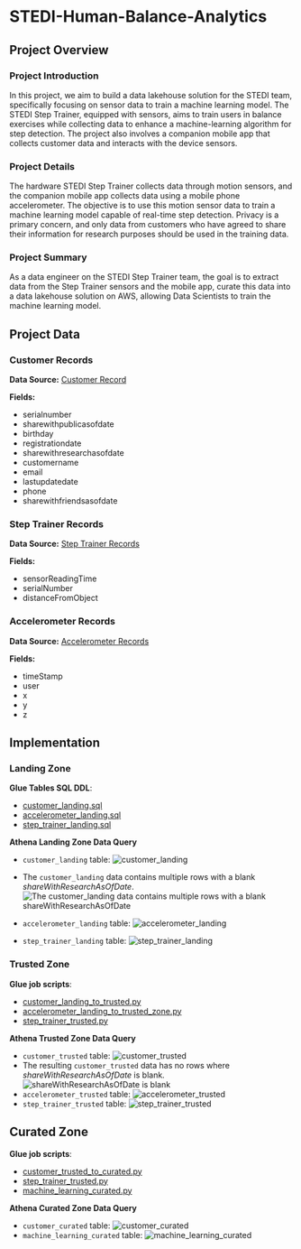 # STEDI-Human-Balance-Analytics

## Project Overview

### Project Introduction

In this project, we aim to build a data lakehouse solution for the STEDI team, specifically focusing on sensor data to train a machine learning model. The STEDI Step Trainer, equipped with sensors, aims to train users in balance exercises while collecting data to enhance a machine-learning algorithm for step detection. The project also involves a companion mobile app that collects customer data and interacts with the device sensors.

### Project Details

The hardware STEDI Step Trainer collects data through motion sensors, and the companion mobile app collects data using a mobile phone accelerometer. The objective is to use this motion sensor data to train a machine learning model capable of real-time step detection. Privacy is a primary concern, and only data from customers who have agreed to share their information for research purposes should be used in the training data.

### Project Summary

As a data engineer on the STEDI Step Trainer team, the goal is to extract data from the Step Trainer sensors and the mobile app, curate this data into a data lakehouse solution on AWS, allowing Data Scientists to train the machine learning model.

## Project Data

### Customer Records

**Data Source:** [Customer Record](https://github.com/fkhrlnq/STEDI-Human-Balance-Analytics/tree/main/data/customer/landing)

**Fields:**

-   serialnumber
-   sharewithpublicasofdate
-   birthday
-   registrationdate
-   sharewithresearchasofdate
-   customername
-   email
-   lastupdatedate
-   phone
-   sharewithfriendsasofdate

### Step Trainer Records

**Data Source:** [Step Trainer Records](https://github.com/fkhrlnq/STEDI-Human-Balance-Analytics/tree/main/data/step_trainer/landing)

**Fields:**

-   sensorReadingTime
-   serialNumber
-   distanceFromObject

### Accelerometer Records

**Data Source:** [Accelerometer Records](https://github.com/fkhrlnq/STEDI-Human-Balance-Analytics/tree/main/data/accelerometer/landing)

**Fields:**

-   timeStamp
-   user
-   x
-   y
-   z

## Implementation

### Landing Zone

**Glue Tables SQL DDL**:

 -   [customer_landing.sql](https://github.com/fkhrlnq/STEDI-Human-Balance-Analytics/blob/main/scripts/customer_landing.sql)
 -   [accelerometer_landing.sql](https://github.com/fkhrlnq/STEDI-Human-Balance-Analytics/blob/main/scripts/accelerometer_landing.sql)
 -  [step_trainer_landing.sql](https://github.com/fkhrlnq/STEDI-Human-Balance-Analytics/blob/main/scripts/step_trainer_landing.sql)

**Athena Landing Zone Data Query**

 - `customer_landing` table:
![customer_landing](https://github.com/fkhrlnq/STEDI-Human-Balance-Analytics/blob/main/images/customer_landing.jpg)

 -   The `customer_landing` data contains multiple rows with a blank *shareWithResearchAsOfDate*.
   ![The customer_landing data contains multiple rows with a blank shareWithResearchAsOfDate](https://github.com/fkhrlnq/STEDI-Human-Balance-Analytics/blob/main/images/customer_landing_sharewithresearchasofdate.jpg)

 - `accelerometer_landing` table:
![accelerometer_landing](https://github.com/fkhrlnq/STEDI-Human-Balance-Analytics/blob/main/images/accelerometer_landing.jpg)

 - `step_trainer_landing` table:
![step_trainer_landing](https://github.com/fkhrlnq/STEDI-Human-Balance-Analytics/blob/main/images/step_trainer_landing.jpg)

### Trusted Zone

**Glue job scripts**:

-   [customer_landing_to_trusted.py](https://github.com/fkhrlnq/STEDI-Human-Balance-Analytics/blob/main/scripts/customer_landing_to_trusted.py)
-   [accelerometer_landing_to_trusted_zone.py](https://github.com/fkhrlnq/STEDI-Human-Balance-Analytics/blob/main/scripts/accelerometer_landing_to_trusted.py)
-  [step_trainer_trusted.py](https://github.com/fkhrlnq/STEDI-Human-Balance-Analytics/blob/main/scripts/step_trainer_trusted.py)

**Athena Trusted Zone Data Query**
 - `customer_trusted` table:
![customer_trusted](https://github.com/fkhrlnq/STEDI-Human-Balance-Analytics/blob/main/images/customer_trusted.jpg)
 -  The resulting `customer_trusted`  data has no rows where *shareWithResearchAsOfDate* is blank.
![*shareWithResearchAsOfDate* is blank](https://github.com/fkhrlnq/STEDI-Human-Balance-Analytics/blob/main/images/customer_trusted_sharewithresearchasofdate.jpg)
 - `accelerometer_trusted` table:
![accelerometer_trusted](https://github.com/fkhrlnq/STEDI-Human-Balance-Analytics/blob/main/images/accelerometer_trusted.jpg)
- `step_trainer_trusted` table:
![step_trainer_trusted](https://github.com/fkhrlnq/STEDI-Human-Balance-Analytics/blob/main/images/step_trainer_trusted.jpg)

## Curated Zone

**Glue job scripts**:
- [customer_trusted_to_curated.py](https://github.com/fkhrlnq/STEDI-Human-Balance-Analytics/blob/main/scripts/customer_trusted_to_curated.py)
-  [step_trainer_trusted.py](https://github.com/fkhrlnq/STEDI-Human-Balance-Analytics/blob/main/scripts/step_trainer_trusted.py)
- [machine_learning_curated.py](https://github.com/fkhrlnq/STEDI-Human-Balance-Analytics/blob/main/scripts/machine_learning_curated.py)

**Athena Curated Zone Data Query**
- `customer_curated` table:
![customer_curated](https://github.com/fkhrlnq/STEDI-Human-Balance-Analytics/blob/main/images/customer_curated.jpg)
- `machine_learning_curated` table:
![machine_learning_curated](https://github.com/fkhrlnq/STEDI-Human-Balance-Analytics/blob/main/images/machine_learning_curated.jpg)
